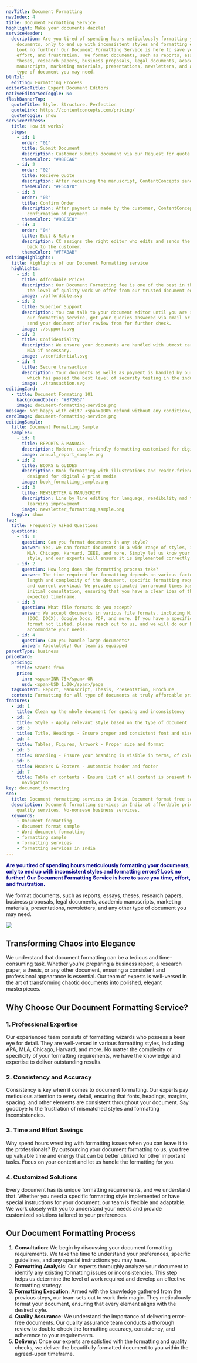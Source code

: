 ```yaml
---
navTitle: Document Formatting
navIndex: 4
title: Document Formatting Service
highlight: Make your documents dazzle!
serviceHeader:
  decription: Are you tired of spending hours meticulously formatting your
    documents, only to end up with inconsistent styles and formatting errors?
    Look no further! Our Document Formatting Service is here to save you time,
    effort, and frustration.  We format documents, such as reports, essays,
    theses, research papers, business proposals, legal documents, academic
    manuscripts, marketing materials, presentations, newsletters, and any other
    type of document you may need.
btnTxt:
  editing: Formatting Process
editorSecTitle: Expert Document Editors
nativeEditorSecToggle: No
flashBannerTop:
  quoteTitle: Style. Structure. Perfection
  quoteLink: https://contentconcepts.com/pricing/
  quoteToggle: show
serviceProcess:
  title: How it works?
  steps:
    - id: 1
      order: "01"
      title: Submit Document
      description: Customer submits document via our Request for quote page.
      themeColor: "#98ECA6"
    - id: 2
      order: "02"
      title: Recieve Quote
      description: After receiving the manuscript, ContentConcepts sends price quote.
      themeColor: "#F5DA7D"
    - id: 3
      order: "03"
      title: Confirm Order
      description: After payment is made by the customer, ContentConcepts sends
        confirmation of payment.
      themeColor: "#98E5E0"
    - id: 4
      order: "04"
      title: Edit & Return
      description: CC assigns the right editor who edits and sends the edited document
        back to the customer.
      themeColor: "#FFABAB"
editingHighlights:
  title: Highlights of our Document Formatting service
  highlights:
    - id: 1
      title: Affordable Prices
      description: Our Document Formatting fee is one of the best in the industry for
        the level of quality work we offer from our trusted document editors.
      image: ./affordable.svg
    - id: 2
      title: Superior Support
      description: You can talk to your document editor until you are satisfied with
        our formatting service, get your queries answered via email or chat and
        send your document after review from for further check.
      image: ./support.svg
    - id: 3
      title: Confidentiality
      description: We ensure your documents are handled with utmost care. We can sign
        NDA if necessary.
      image: ./confidential.svg
    - id: 4
      title: Secure transaction
      description: Your documents as wells as payment is handled by our secure website
        which has passed the best level of security testing in the industry.
      image: ./transaction.svg
editingCard:
  - title: Document Formating 101
    backgroundColor: "#872657"
    image: document-formatting-service.png
message: Not happy with edit? <span>100% refund without any condition</span>
cardImage: document-formatting-service.png
editingSample:
  title: Document Formatting Sample
  samples:
    - id: 1
      title: REPORTS & MANUALS
      description: Modern, user-friendly formatting customised for digital and print media
      image: annual_report_sample.png
    - id: 2
      title: BOOKS & GUIDES
      description: Book formatting with illustrations and reader-friendly formats
        designed for digital & print media
      image: book_formatting_sample.png
    - id: 3
      title: NEWSLETTER & MANUSCRIPT
      description: Line by line editing for language, readibility nad technical
        learning improvement
      image: newsletter_formatting_sample.png
  toggle: show
faq:
  title: Frequently Asked Questions
  questions:
    - id: 1
      question: Can you format documents in any style?
      answer: Yes, we can format documents in a wide range of styles, including APA,
        MLA, Chicago, Harvard, IEEE, and more. Simply let us know your preferred
        style, and our experts will ensure it is implemented correctly.
    - id: 2
      question: How long does the formatting process take?
      answer: The time required for formatting depends on various factors, such as the
        length and complexity of the document, specific formatting requirements,
        and current workload. We provide estimated turnaround times based on the
        initial consultation, ensuring that you have a clear idea of the
        expected timeframe.
    - id: 3
      question: What file formats do you accept?
      answer: We accept documents in various file formats, including Microsoft Word
        (DOC, DOCX), Google Docs, PDF, and more. If you have a specific file
        format not listed, please reach out to us, and we will do our best to
        accommodate your needs.
    - id: 4
      question: Can you handle large documents?
      answer: Absolutely! Our team is equipped
parentType: business
priceCard:
  pricing:
    title: Starts from
    price:
      inr: <span>INR 75</span> OR
      usd: <span>USD 1.00</span>/page
  tagContent: Report, Manuscript, Thesis, Presentation, Brochure
  content: Formatting for all type of documents at truly affordable prices
features:
  - id: 1
    title: Clean up the whole document for spacing and inconsistency
  - id: 2
    title: Style - Apply relevant style based on the type of document
  - id: 3
    title: Title, Headings - Ensure proper and consistent font and size
  - id: 4
    title: Tables, Figures, Artwork - Proper size and format
  - id: 5
    title: Branding - Ensure your branding is visible in terms, of colour, logo, fonts
  - id: 6
    title: Headers & Footers - Automatic header and footer
  - id: 7
    title: Table of contents - Ensure list of all content is present for easy
      navigation
key: document_formatting
seo:
  title: Document formatting services in India. Document format free sample
  description: Document formatting services in India at affordable prices and
    quality services. No-nonsese business services.
  keywords:
    - Document formatting
    - document format sample
    - Word document formatting
    - formatting sample
    - formatting services
    - formatting services in India
---
```

<span style="color: darkblue;"><b>**Are you tired of spending hours meticulously formatting your documents, only to end up with inconsistent styles and formatting errors? Look no further! Our Document Formatting Service is here to save you time, effort, and frustration**.</b></span>

We format documents, such as reports, essays, theses, research papers, business proposals, legal documents, academic manuscripts, marketing materials, presentations, newsletters, and any other type of document you may need.

![](document_content_formatting.jpeg)

## **Transforming Chaos into Elegance**

We understand that document formatting can be a tedious and time-consuming task. Whether you're preparing a business report, a research paper, a thesis, or any other document, ensuring a consistent and professional appearance is essential. Our team of experts is well-versed in the art of transforming chaotic documents into polished, elegant masterpieces.

## **Why Choose Our Document Formatting Service?**

### **1. Professional Expertise**

Our experienced team consists of formatting wizards who possess a keen eye for detail. They are well-versed in various formatting styles, including APA, MLA, Chicago, Harvard, and more. No matter the complexity or specificity of your formatting requirements, we have the knowledge and expertise to deliver outstanding results.

### **2. Consistency and Accuracy**

Consistency is key when it comes to document formatting. Our experts pay meticulous attention to every detail, ensuring that fonts, headings, margins, spacing, and other elements are consistent throughout your document. Say goodbye to the frustration of mismatched styles and formatting inconsistencies.

### **3. Time and Effort Savings**

Why spend hours wrestling with formatting issues when you can leave it to the professionals? By outsourcing your document formatting to us, you free up valuable time and energy that can be better utilized for other important tasks. Focus on your content and let us handle the formatting for you.

### **4. Customized Solutions**

Every document has its unique formatting requirements, and we understand that. Whether you need a specific formatting style implemented or have special instructions for your document, our team is flexible and adaptable. We work closely with you to understand your needs and provide customized solutions tailored to your preferences.

## **Our Document Formatting Process**

1. **Consultation**: We begin by discussing your document formatting requirements. We take the time to understand your preferences, specific guidelines, and any special instructions you may have.
2. **Formatting Analysis**: Our experts thoroughly analyze your document to identify any existing formatting issues or inconsistencies. This step helps us determine the level of work required and develop an effective formatting strategy.
3. **Formatting Execution**: Armed with the knowledge gathered from the previous steps, our team sets out to work their magic. They meticulously format your document, ensuring that every element aligns with the desired style.
4. **Quality Assurance**: We understand the importance of delivering error-free documents. Our quality assurance team conducts a thorough review to double-check the formatting accuracy, consistency, and adherence to your requirements.
5. **Delivery**: Once our experts are satisfied with the formatting and quality checks, we deliver the beautifully formatted document to you within the agreed-upon timeframe.